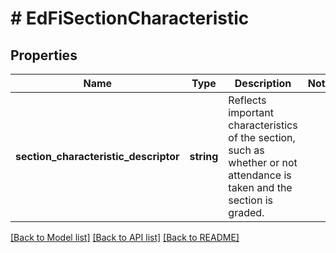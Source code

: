 # # EdFiSectionCharacteristic

## Properties

Name | Type | Description | Notes
------------ | ------------- | ------------- | -------------
**section_characteristic_descriptor** | **string** | Reflects important characteristics of the section, such as whether or not attendance is taken and the section is graded. |

[[Back to Model list]](../../README.md#models) [[Back to API list]](../../README.md#endpoints) [[Back to README]](../../README.md)
